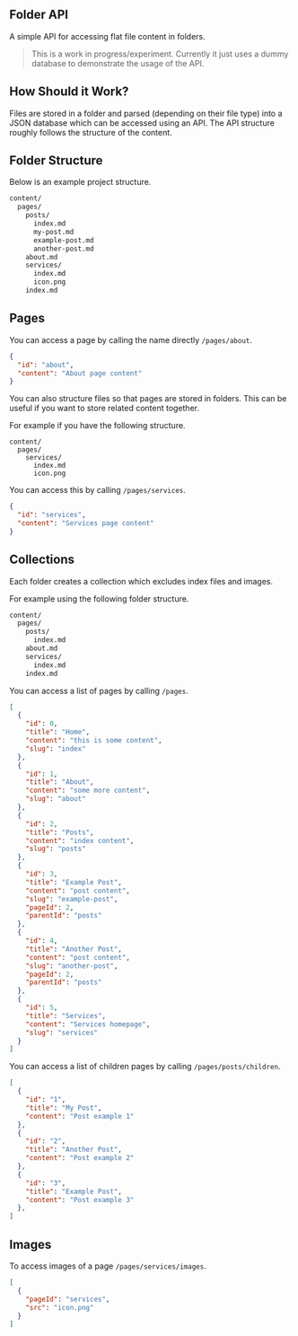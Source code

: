 ## Folder API

A simple API for accessing flat file content in folders.

> This is a work in progress/experiment. Currently it just uses a dummy database to demonstrate the usage of the API.

## How Should it Work?

Files are stored in a folder and parsed (depending on their file type) into a JSON database which can be accessed using an API. The API structure roughly follows the structure of the content.

## Folder Structure

Below is an example project structure.

```bash
content/
  pages/
    posts/
      index.md
      my-post.md
      example-post.md
      another-post.md
    about.md
    services/
      index.md
      icon.png
    index.md
```

## Pages

You can access a page by calling the name directly `/pages/about`.

```json
{
  "id": "about",
  "content": "About page content"
}
```

You can also structure files so that pages are stored in folders. This can be useful if you want to store related content together.

For example if you have the following structure.

```
content/
  pages/
    services/
      index.md
      icon.png
```

You can access this by calling `/pages/services`.

```json
{
  "id": "services",
  "content": "Services page content"
}
```

## Collections

Each folder creates a collection which excludes index files and images.

For example using the following folder structure.

```bash
content/
  pages/
    posts/
      index.md
    about.md
    services/
      index.md
    index.md
```

You can access a list of pages by calling `/pages`.

```json
[
  {
    "id": 0,
    "title": "Home",
    "content": "this is some content",
    "slug": "index"
  },
  {
    "id": 1,
    "title": "About",
    "content": "some more content",
    "slug": "about"
  },
  {
    "id": 2,
    "title": "Posts",
    "content": "index content",
    "slug": "posts"
  },
  {
    "id": 3,
    "title": "Example Post",
    "content": "post content",
    "slug": "example-post",
    "pageId": 2,
    "parentId": "posts"
  },
  {
    "id": 4,
    "title": "Another Post",
    "content": "post content",
    "slug": "another-post",
    "pageId": 2,
    "parentId": "posts"
  },
  {
    "id": 5,
    "title": "Services",
    "content": "Services homepage",
    "slug": "services"
  }
]
```

You can access a list of children pages by calling `/pages/posts/children`.

```json
[
  {
    "id": "1",
    "title": "My Post",
    "content": "Post example 1"
  },
  {
    "id": "2",
    "title": "Another Post",
    "content": "Post example 2"
  },
  {
    "id": "3",
    "title": "Example Post",
    "content": "Post example 3"
  },
]
```

## Images

To access images of a page `/pages/services/images`.

```json
[
  {
    "pageId": "services",
    "src": "icon.png"
  }
]
```
